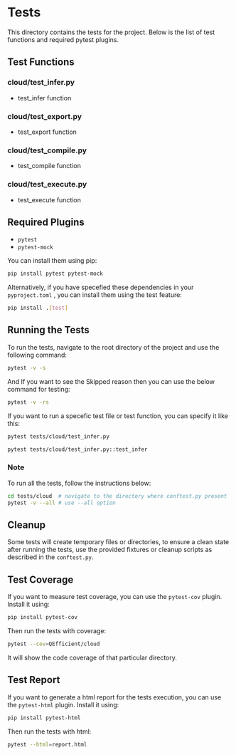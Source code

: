 # Tests
This directory contains the tests for the project. Below is the list of test functions and required pytest plugins.

## Test Functions
### cloud/test_infer.py
- test_infer function

### cloud/test_export.py
- test_export function 

### cloud/test_compile.py
- test_compile function

### cloud/test_execute.py
- test_execute function

## Required Plugins
- `pytest`
- `pytest-mock`

You can install them using pip:
```sh
pip install pytest pytest-mock
```
Alternatively, if you have specefied these dependencies in your `pyproject.toml` , you can install them using the test feature:
```sh
pip install .[test]
```

## Running the Tests
To run the tests, navigate to the root directory of the project and use the following command:
```sh
pytest -v -s
```
And If you want to see the Skipped reason then you can use the below command for testing:
```sh
pytest -v -rs
```
If you want to run a specefic test file or test function, you can specify it like this:
```sh
pytest tests/cloud/test_infer.py
```
```sh
pytest tests/cloud/test_infer.py::test_infer
```
### Note
To run all the tests, follow the instructions below:
```sh
cd tests/cloud  # navigate to the directory where conftest.py present
pytest -v --all # use --all option
```
## Cleanup
Some tests will create temporary files or directories, to ensure a clean state after running the tests, use the provided fixtures or cleanup scripts as described in the `conftest.py`.

## Test Coverage
If you want to measure test coverage, you can use the `pytest-cov` plugin. Install it using:
```sh
pip install pytest-cov
```
Then run the tests with coverage:
```sh
pytest --cov=QEfficient/cloud
```
It will show the code coverage of that particular directory.


## Test Report
If you want to generate a html report for the tests execution, you can use the `pytest-html` plugin. Install it using:
```sh
pip install pytest-html
```
Then run the tests with html:
```sh
pytest --html=report.html
```

